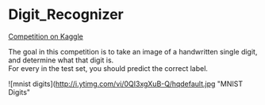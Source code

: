 # Digit_Recognizer

[Competition on Kaggle](https://www.kaggle.com/c/digit-recognizer)  

The goal in this competition is to take an image of a handwritten single digit, and determine what that digit is.  
For every in the test set, you should predict the correct label.  
  
![mnist digits](http://i.ytimg.com/vi/0QI3xgXuB-Q/hqdefault.jpg "MNIST Digits"
